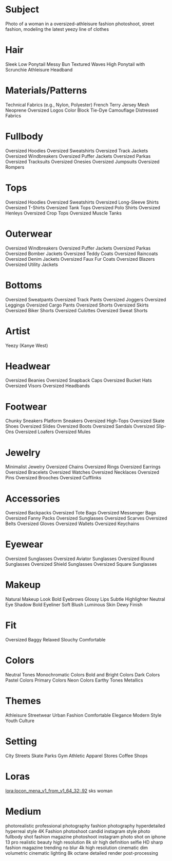 # Subject
Photo of a woman in a oversized-athleisure fashion photoshoot, street fashion, modeling the latest yeezy line of clothes


# Hair
Sleek Low Ponytail
Messy Bun
Textured Waves
High Ponytail with Scrunchie
Athleisure Headband

# Materials/Patterns
Technical Fabrics (e.g., Nylon, Polyester)
French Terry
Jersey
Mesh
Neoprene
Oversized Logos
Color Block
Tie-Dye
Camouflage
Distressed Fabrics

# Fullbody
Oversized Hoodies
Oversized Sweatshirts
Oversized Track Jackets
Oversized Windbreakers
Oversized Puffer Jackets
Oversized Parkas
Oversized Tracksuits
Oversized Onesies
Oversized Jumpsuits
Oversized Rompers

# Tops
Oversized Hoodies
Oversized Sweatshirts
Oversized Long-Sleeve Shirts
Oversized T-Shirts
Oversized Tank Tops
Oversized Polo Shirts
Oversized Henleys
Oversized Crop Tops
Oversized Muscle Tanks

# Outerwear
Oversized Windbreakers
Oversized Puffer Jackets
Oversized Parkas
Oversized Bomber Jackets
Oversized Teddy Coats
Oversized Raincoats
Oversized Denim Jackets
Oversized Faux Fur Coats
Oversized Blazers
Oversized Utility Jackets

# Bottoms
Oversized Sweatpants
Oversized Track Pants
Oversized Joggers
Oversized Leggings
Oversized Cargo Pants
Oversized Shorts
Oversized Skirts
Oversized Biker Shorts
Oversized Culottes
Oversized Sweat Shorts

# Artist
Yeezy (Kanye West)

# Headwear
Oversized Beanies
Oversized Snapback Caps
Oversized Bucket Hats
Oversized Visors
Oversized Headbands

# Footwear
Chunky Sneakers
Platform Sneakers
Oversized High-Tops
Oversized Skate Shoes
Oversized Slides
Oversized Boots
Oversized Sandals
Oversized Slip-Ons
Oversized Loafers
Oversized Mules

# Jewelry
Minimalist Jewelry
Oversized Chains
Oversized Rings
Oversized Earrings
Oversized Bracelets
Oversized Watches
Oversized Necklaces
Oversized Pins
Oversized Brooches
Oversized Cufflinks

# Accessories
Oversized Backpacks
Oversized Tote Bags
Oversized Messenger Bags
Oversized Fanny Packs
Oversized Sunglasses
Oversized Scarves
Oversized Belts
Oversized Gloves
Oversized Wallets
Oversized Keychains

# Eyewear
Oversized Sunglasses
Oversized Aviator Sunglasses
Oversized Round Sunglasses
Oversized Shield Sunglasses
Oversized Square Sunglasses

# Makeup
Natural Makeup Look
Bold Eyebrows
Glossy Lips
Subtle Highlighter
Neutral Eye Shadow
Bold Eyeliner
Soft Blush
Luminous Skin
Dewy Finish

# Fit
Oversized
Baggy
Relaxed
Slouchy
Comfortable

# Colors
Neutral Tones
Monochromatic Colors
Bold and Bright Colors
Dark Colors
Pastel Colors
Primary Colors
Neon Colors
Earthy Tones
Metallics

# Themes
Athleisure
Streetwear
Urban Fashion
Comfortable Elegance
Modern Style
Youth Culture

# Setting
City Streets
Skate Parks
Gym
Athletic Apparel Stores
Coffee Shops



# Loras
<lora:locon_mena_v1_from_v1_64_32:.92> sks woman

# Medium
photorealistic
professional photography
fashion photography
hyperdetailed
hyperreal style
4K
Fashion photoshoot
candid instagram style photo
fullbody shot
fashion magazine photoshoot
instagram photo
shot on iphone 13 pro
realistic beauty
high resolution
8k
slr
high definition
selfie
HD
sharp
fashion magazine trending
no blur
4k high resolution
cinematic
dim volumetric cinematic lighting
8k octane detailed render
post-processing